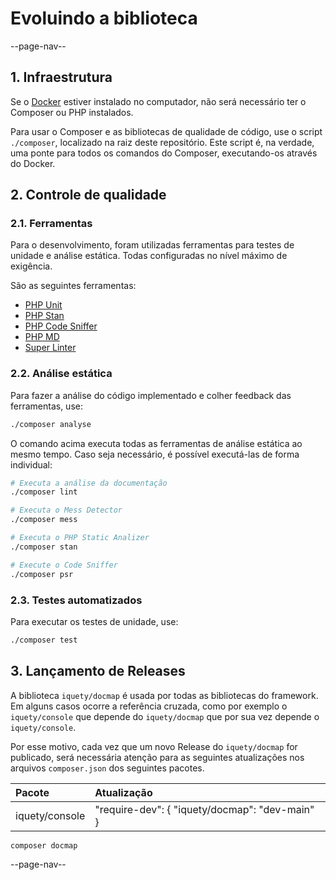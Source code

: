 # Evoluindo a biblioteca

--page-nav--

## 1. Infraestrutura

Se o [Docker](https://www.docker.com/) estiver instalado no computador, não será
necessário ter o Composer ou PHP instalados.

Para usar o Composer e as bibliotecas de qualidade de código, use o script `./composer`,
localizado na raiz deste repositório. Este script é, na verdade, uma ponte para
todos os comandos do Composer, executando-os através do Docker.

## 2. Controle de qualidade

### 2.1. Ferramentas

Para o desenvolvimento, foram utilizadas ferramentas para testes de unidade e
análise estática. Todas configuradas no nível máximo de exigência.

São as seguintes ferramentas:

- [PHP Unit](https://phpunit.de)
- [PHP Stan](https://phpstan.org)
- [PHP Code Sniffer](https://github.com/squizlabs/PHP_CodeSniffer)
- [PHP MD](https://phpmd.org)
- [Super Linter](https://github.com/super-linter/super-linter)

### 2.2. Análise estática

Para fazer a análise do código implementado e colher feedback das ferramentas, use:

```bash
./composer analyse
```

O comando acima executa todas as ferramentas de análise estática ao mesmo tempo.
Caso seja necessário, é possível executá-las de forma individual:

```bash
# Executa a análise da documentação
./composer lint
```

```bash
# Executa o Mess Detector
./composer mess
```

```bash
# Executa o PHP Static Analizer
./composer stan
```

```bash
# Execute o Code Sniffer
./composer psr
```

### 2.3. Testes automatizados

Para executar os testes de unidade, use:

```bash
./composer test
```

## 3. Lançamento de Releases

A biblioteca `iquety/docmap` é usada por todas as bibliotecas do framework. Em alguns casos ocorre a referência cruzada, como por exemplo o `iquety/console` que depende do `iquety/docmap` que por sua vez depende o `iquety/console`.

Por esse motivo, cada vez que um novo Release do `iquety/docmap` for publicado, será necessária atenção para as seguintes atualizações nos arquivos `composer.json` dos seguintes pacotes.

| Pacote | Atualização |
|:--     |:--          |
| iquety/console | "require-dev": { "iquety/docmap": "dev-main" } |

```bash
composer docmap
```

--page-nav--

